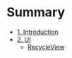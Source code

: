 # Summary

* [1. Introduction](README.md)
* [2. UI](ui/README.md)
  * [RecycleView](ui/recycle_view.md)